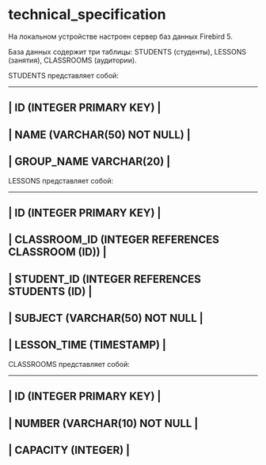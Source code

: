 # technical_specification

На локальном устройстве настроен сервер баз данных Firebird 5.

База данных содержит три таблицы: STUDENTS (студенты), LESSONS (занятия), CLASSROOMS (аудитории).

STUDENTS представляет собой:

 --------------------------------------------------
| ID (INTEGER PRIMARY KEY)                         |
 --------------------------------------------------
| NAME (VARCHAR(50) NOT NULL)                      |
 --------------------------------------------------
| GROUP_NAME VARCHAR(20)                           |
 --------------------------------------------------

LESSONS представляет собой:

 --------------------------------------------------
| ID (INTEGER PRIMARY KEY)                         |
 --------------------------------------------------
| CLASSROOM_ID (INTEGER REFERENCES CLASSROOM (ID)) |
 --------------------------------------------------
| STUDENT_ID (INTEGER REFERENCES STUDENTS (ID)     |
 --------------------------------------------------
| SUBJECT (VARCHAR(50) NOT NULL                    |
 --------------------------------------------------
| LESSON_TIME (TIMESTAMP)                          |
 --------------------------------------------------

CLASSROOMS представляет собой:

 --------------------------------------------------
| ID (INTEGER PRIMARY KEY)                         |
 --------------------------------------------------
| NUMBER (VARCHAR(10) NOT NULL                     |
 --------------------------------------------------
| CAPACITY (INTEGER)                               |
 --------------------------------------------------
